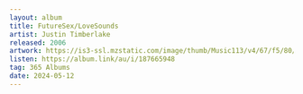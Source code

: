 ```yaml
---
layout: album
title: FutureSex/LoveSounds
artist: Justin Timberlake
released: 2006
artwork: https://is3-ssl.mzstatic.com/image/thumb/Music113/v4/67/f5/80/67f580fa-cbbf-85c1-4e41-f71cb27f5b8f/source/512x512bb.jpg
listen: https://album.link/au/i/187665948
tag: 365 Albums
date: 2024-05-12
---
```


